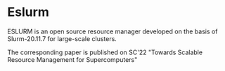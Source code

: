 # Eslurm

ESLURM is an open source resource manager developed on the basis of Slurm-20.11.7 for large-scale clusters.

The corresponding paper is published on SC'22 "Towards Scalable Resource Management for Supercomputers"
